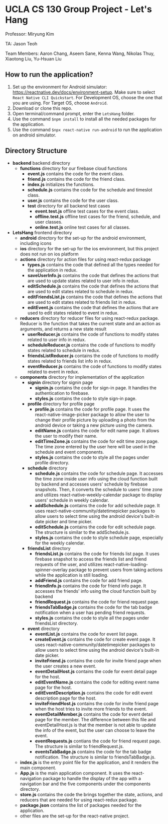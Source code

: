 # UCLA CS 130 Group Project - Let's Hang
Professor: Miryung Kim

TA: Jason Teoh

Team Members: Aaron Chang, Aseem Sane, Kenna Wang, Nikolas Thuy, Xiaotong Liu, Yu-Hsuan Liu

## How to run the application?
1. Set up the environment for Android simulator: https://reactnative.dev/docs/environment-setup. Make sure to select `React Native CLI Quickstart`. For Development OS, choose the one that you are using. For Target OS, choose `Android`.
2. Download or clone this repo.
3. Open terminal/command prompt, enter the `LetsHang` folder.
4. Use the command `$npm install` to install all the needed packages for the application.
5. Use the command `$npx react-native run-android` to run the application on android simulator.

## Directory Structure
- **backend** backend directory
  - **functions** directory for our firebase cloud functions
    - **event.js** contains the code for the event class.
    - **friend.js** contains the code for the friend class.
    - **index.js** initializes the functions.
    - **schedule.js** contains the code for the schedule and timeslot class.
    - **user.js** contains the code for the user class.
    - **test** directory for all backend test cases
      - **event.test.js** offline test cases for the event class.
      - **offline.test.js** offline test cases for the friend, schedule, and user classes.
      - **online.test.js** online test cases for all classes.
- **LetsHang** frontend directory
  - **android** directory for the set-up for the android environment, including icons
  - **ios** directory for the set-up for the ios environment, but this project does not run on ios platform
  - **actions** directory for action files for using react-redux package
    - **types.js** contains the code that defined all the types needed for the application in redux.
    - **saveUserInfo.js** contains the code that defines the actions that are used to update states related to user info in redux.
    - **editSchedule.js** contains the code that defines the actions that are used to edit states related to schedule in redux.
    - **editFriendsList.js** contains the code that defines the actions that are used to edit states related to friends list in redux.
    - **editEvent.js** contains the code that defines the actions that are used to edit states related to event in redux.
  - **reducers** directory for reducer files for using react-redux package. Reducer is the function that takes the current state and an action as arguments, and returns a new state result
    - **userReducer.js** contains the code of functions to modify states related to user info in redux.
    - **scheduleReducer.js** contains the code of functions to modify states related to schedule in redux.
    - **friendsListReducer.js** contains the code of functions to modify states related to friends list info in redux.
    - **eventReducer.js** contains the code of functions to modify states related to event in redux.
  - **components** directory for implementation of the application
    - **signin** directory for signin page
      - **signin.js** contains the code for sign-in page. It handles the authentication to firebase.
      - **styles.js** contains the code to style sign-in page.
    - **profile** directory for profile page
      - **profile.js** contains the code for profile page. It uses the react-native-image-picker package to allow the user to change their profile picture by uploading a photo from the android device or taking a new picture using the camera. 
      - **editName.js** contains the code for edit name page. It allows the user to modify their name.
      - **editTimeZone.js** contains the code for edit time zone page. The time zone entered by the user here will be used in the schedule and event components.
      - **styles.js** contains the code to style all the pages under profile directory.
    - **schedule** directory
      - **schedule.js** contains the code for schedule page. It accesses the time zone inside user info using the cloud function built by backend and accesses users' schedule by firebase snapshots. Then, it converts the schedule to users' time zone and utilizes react-native-weekly-calendar package to display users' schedule in weekly calendar. 
      - **addSchedule.js** contains the code for add schedule page. It uses react-native-community/datetimepicker packages to allow users to select time using the android device's built-in date picker and time picker.
      - **editSchedule.js** contains the code for edit schedule page. The structure is similar to the addSchedule.js.
      - **styles.js** contains the code to style schedule page, especially for the weekly calendar.
    - **friendsList** directory
      - **friendsList.js** contains the code for friends list page. It uses firebase snapshot to access the friends list and friend requests of the user, and utilizes react-native-loading-spinner-overlay package to prevent users from taking actions while the application is still loading.
      - **addFriend.js** contains the code for add friend page.
      - **friendInfo.js** contains the code for friend info page. It accesses the friends' info using the cloud function built by backend
      - **friendRequest.js** contains the code for friend request page.
      - **friendsTabBadge.js** contains the code for the tab badge notification when a user has pending friend requests.
      - **styles.js** contains the code to style all the pages under friendsList directory.
    - **event** directory
      - **eventList.js** contains the code for event list page.
      - **createEvent.js** contains the code for create event page. It uses react-native-community/datetimepicker packages to allow users to select time using the android device's built-in date picker.
      - **inviteFriend.js** contains the code for invite friend page when the user creates a new event.
      - **eventDetailHost.js** contains the code for event detail page for the host.
      - **editEventName.js** contains the code for editing event name page for the host.
      - **editEventDescription.js** contains the code for edit event description page for the host.
      - **inviteFriendHost.js** contains the code for invite friend page when the host tries to invite more friends to the event.
      - **eventDetailMember.js** contains the code for event detail page for the member. The difference between this file and eventDetailHost.js is that the member is not able to update the info of the event, but the user can choose to leave the event.
      - **eventRequests.js** contians the code for friend request page. The structure is similar to friendRequest.js.
      - **eventsTabBadge.js** contains the code for the tab badge notification. The structure is similar to friendsTabBadge.js.
  - **index.js** is the entry point file for the application, and it renders the main <App> component.
  - **App.js** is the main application component. It uses the react-navigation package to handle the display of the app with a navigation bar and the five components under the components directory.
  - **store.js** contains the code the brings together the state, actions, and reducers that are needed for using react-redux package.
  - **package.json** contains the list of packages needed for the application.
  - other files are the set-up for the react-native project.
  
